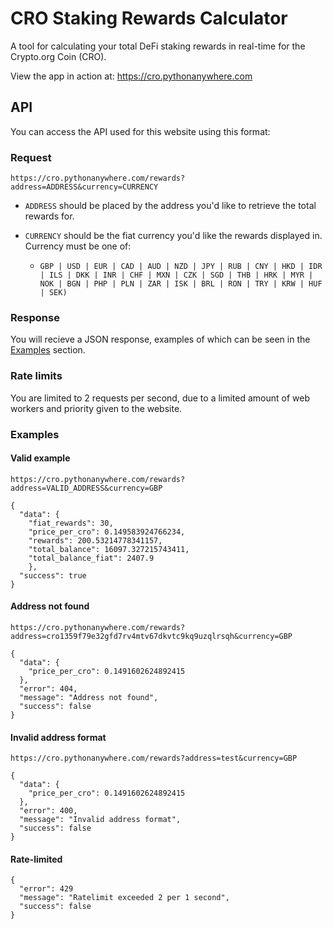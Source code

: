 # CRO Staking Rewards Calculator
A tool for calculating your total DeFi staking rewards in real-time for the Crypto.org Coin (CRO). 

View the app in action at: https://cro.pythonanywhere.com

## API
You can access the API used for this website using this format:

### Request

`https://cro.pythonanywhere.com/rewards?address=ADDRESS&currency=CURRENCY`

- `ADDRESS` should be placed by the address you'd like to retrieve the total rewards for.

- `CURRENCY` should be the fiat currency you'd like the rewards displayed in. Currency must be one of:
  * `GBP | USD | EUR | CAD | AUD | NZD | JPY | RUB | CNY | HKD | IDR | ILS | DKK | INR | CHF | MXN | CZK | SGD | THB | HRK | MYR | NOK | BGN | PHP | PLN | ZAR | ISK | BRL | RON | TRY | KRW | HUF | SEK)`

### Response
You will recieve a JSON response, examples of which can be seen in the [Examples](#examples) section.

### Rate limits
You are limited to 2 requests per second, due to a limited amount of web workers and priority given to the website.

### Examples

#### Valid example
`https://cro.pythonanywhere.com/rewards?address=VALID_ADDRESS&currency=GBP`

```
{
  "data": {
    "fiat_rewards": 30,
    "price_per_cro": 0.149583924766234,
    "rewards": 200.53214778341157,
    "total_balance": 16097.327215743411,
    "total_balance_fiat": 2407.9
    },
  "success": true
}
```

#### Address not found
`https://cro.pythonanywhere.com/rewards?address=cro1359f79e32gfd7rv4mtv67dkvtc9kq9uzqlrsqh&currency=GBP`

```
{
  "data": {
    "price_per_cro": 0.1491602624892415
  },
  "error": 404,
  "message": "Address not found",
  "success": false
}
```

#### Invalid address format
`https://cro.pythonanywhere.com/rewards?address=test&currency=GBP`

```
{
  "data": {
    "price_per_cro": 0.1491602624892415
  },
  "error": 400,
  "message": "Invalid address format",
  "success": false
}
```

#### Rate-limited

```
{
  "error": 429
  "message": "Ratelimit exceeded 2 per 1 second",
  "success": false
}
```
